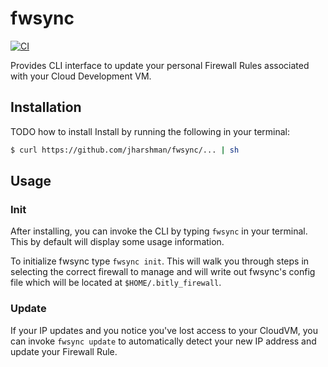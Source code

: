 # fwsync

[![CI](https://github.com/jharshman/fwsync/actions/workflows/ci.yaml/badge.svg)](https://github.com/jharshman/fwsync/actions/workflows/ci.yaml)

Provides CLI interface to update your personal Firewall Rules
associated with your Cloud Development VM.

## Installation

TODO how to install
Install by running the following in your terminal:
```bash
$ curl https://github.com/jharshman/fwsync/... | sh
```

## Usage

### Init
After installing, you can invoke the CLI by typing `fwsync` in your terminal.
This by default will display some usage information.

To initialize fwsync type `fwsync init`. This will walk you through steps in
selecting the correct firewall to manage and will write out fwsync's config file
which will be located at `$HOME/.bitly_firewall`.

### Update
If your IP updates and you notice  you've lost access to your CloudVM,
you can invoke `fwsync update` to automatically detect your new IP address
and update your Firewall Rule.